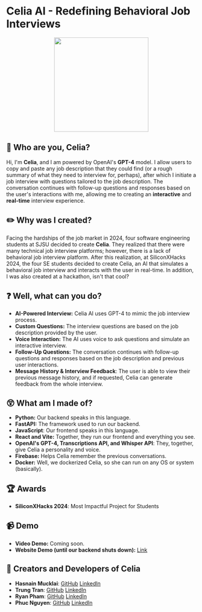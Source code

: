 # Celia AI - Redefining Behavioral Job Interviews

<p align="center">
  <img src="https://github.com/food0903/AI-Job-Interview/assets/61821603/ae513199-d1ee-4b49-b2bb-357ac4c3b3a2" width="250" height="250">
</p>

## 👋 Who are you, Celia?
Hi, I'm **Celia**, and I am powered by OpenAI's **GPT-4** model. I allow users to copy and paste any job description that they could find (or a rough summary of what they need to interview for, perhaps), after which I initiate a job interview with questions tailored to the job description. The conversation continues with follow-up questions and responses based on the user's interactions with me, allowing me to creating an **interactive** and **real-time** interview experience.

## ✏️ Why was I created?
Facing the hardships of the job market in 2024, four software engineering students at SJSU decided to create **Celia**. They realized that there were many technical job interview platforms; however, there is a lack of behavioral job interview platform. After this realization, at SiliconXHacks 2024, the four SE students decided to create Celia, an AI that simulates a behavioral job interview and interacts with the user in real-time. In addition, I was also created at a hackathon, isn't that cool?

## ❓ Well, what can you do?
* **AI-Powered Interview:** Celia AI uses GPT-4 to mimic the job interview process.
* **Custom Questions:** The interview questions are based on the job description provided by the user.
* **Voice Interaction:** The AI uses voice to ask questions and simulate an interactive interview.
* **Follow-Up Questions:** The conversation continues with follow-up questions and responses based on the job description and previous user interactions.
* **Message History & Interview Feedback**: The user is able to view their previous message history, and if requested, Celia can generate feedback from the whole interview.

## 😲 What am I made of?
* **Python:** Our backend speaks in this language.
* **FastAPI:** The framework used to run our backend.
* **JavaScript**: Our frontend speaks in this language.
* **React and Vite:** Together, they run our frontend and everything you see.
* **OpenAI's GPT-4, Transcriptions API, and Whisper API**: They, together, give Celia a personality and voice.
* **Firebase:** Helps Celia remember the previous conversations.
* **Docker:** Well, we dockerized Celia, so she can run on any OS or system (basically).

## 🏆 Awards
* **SiliconXHacks 2024**: Most Impactful Project for Students

## 📹  Demo
* **Video Demo:** Coming soon. <br>
* **Website Demo (until our backend shuts down):** [Link](https://celiaai.netlify.app/)

## 🧑 Creators and Developers of Celia
* **Hasnain Mucklai**: [GitHub](https://github.com/Hasnain7861) [LinkedIn](https://www.linkedin.com/in/hasnainmucklai/)
* **Trung Tran**: [GitHub](https://github.com/trungtran1234) [LinkedIn](https://www.linkedin.com/in/trung-tran1234/)
* **Ryan Pham**: [GitHub](https://github.com/flotoria) [LinkedIn](https://www.linkedin.com/in/ryan-pham-617b32223/)
* **Phuc Nguyen**: [GitHub](https://github.com/food0903) [LinkedIn](https://www.linkedin.com/in/phuc-ngoc-tan-nguyen/)
